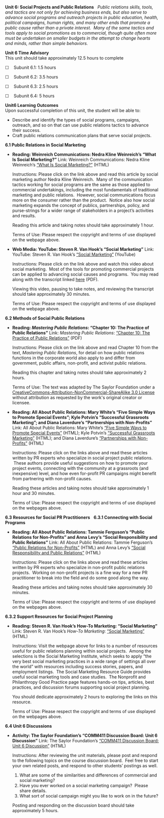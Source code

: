 **Unit 6: Social Projects and Public Relations** <span id="6"></span> 
*Public relations skills, tools, and tactics are not only for achieving
business ends, but also serve to advance social programs and outreach
projects in public education, health, political campaigns, human rights,
and many other ends that promote a public cause rather than a private
interest.  Many of the same tactics and tools apply to social promotions
as to commercial, though quite often more must be undertaken on smaller
budgets in the attempt to change hearts and minds, rather than simple
behaviors.*

**Unit 6 Time Advisory**  
This unit should take approximately 12.5 hours to complete  
  
 ☐    Subunit 6.1: 1.5 hours  
  
 ☐    Subunit 6.2: 3.5 hours  
  
 ☐    Subunit 6.3: 2.5 hours  
  
 ☐    Subunit 6.4: 5 hours

**Unit6 Learning Outcomes**  
Upon successful completion of this unit, the student will be able to:
-   Describe and identify the types of social programs, campaigns,
    outreach, and so on that can use public relations tactics to advance
    their success.
-   Craft public relations communication plans that serve social
    projects.

**6.1 Public Relations in Social Marketing** <span id="6.1"></span> 
-   **Reading: Weinreich Communications: Nedra Kline Weinreich’s “What
    Is Social Marketing?”**
    Link: Weinreich Communications: Nedra Kline Weinreich’s [“What Is
    Social Marketing?”](http://www.social-marketing.com/Whatis.html)
    (HTML)  
      
     Instructions: Please click on the link above and read this article
    by social marketing author Nedra Kline Weinreich.  Many of the
    communication tactics working for social programs are the same as
    those applied to commercial undertakings, including the most
    fundamentals of traditional marketing and public relations.
     However, social communications focus more on the consumer rather
    than the product.  Notice also how social marketing expands the
    concept of publics, partnerships, policy, and purse-strings for a
    wider range of stakeholders in a project’s activities and results.  
      
     Reading this article and taking notes should take approximately 1
    hour.  
      
     Terms of Use: Please respect the copyright and terms of use
    displayed on the webpage above.

-   **Web Media: YouTube: Steven R. Van Hook’s “Social Marketing”**
    Link: YouTube: Steven R. Van Hook’s [“Social
    Marketing”](http://www.youtube.com/watch?v=ohTg-SIfgkk) (YouTube)  
      
     Instructions: Please click on the link above and watch this video
    about social marketing.  Most of the tools for promoting commercial
    projects can be applied to advancing social causes and programs.
     You may read along with the transcript linked
    [here](http://wwmr.us/support/SocialMarketing.pdf) (PDF).  
      
     Viewing this video, pausing to take notes, and reviewing the
    transcript should take approximately 30 minutes.  
      
     Terms of Use: Please respect the copyright and terms of use
    displayed on the webpage above.

**6.2 Methods of Social Public Relations** <span id="6.2"></span> 
-   **Reading: *Mastering Public Relations*: “Chapter 10: The Practice
    of Public Relations”**
    Link: *Mastering Public Relations*: [“Chapter 10: The Practice of
    Public
    Relations”](http://www.saylor.org/site/textbooks/Mastering%20Public%20Relations.pdf)
    (PDF)  
      
     Instructions: Please click on the link above and read Chapter 10
    from the text, *Mastering Public Relations*, for detail on how
    public relations functions in the corporate world also apply to and
    differ from government, public affairs, non-profit, and activist
    public relations.  
      
     Reading this chapter and taking notes should take approximately 2
    hours.  
      
     Terms of Use: The text was adapted by The Saylor Foundation under a
    [CreativeCommons-Attribution-NonCommercial-ShareAlike 3.0
    License](http://creativecommons.org/licenses/by-nc-sa/3.0/) without
    attribution as requested by the work's original creator or licensee.

-   **Reading: All About Public Relations: Mary White’s “Five Simple
    Ways to Promote Special Events”; Kyle Potvin’s “Successful
    Grassroots Marketing”; and Diana Laverdure’s “Partnerships with
    Non-Profits”**
    Link: All About Public Relations: Mary White’s [“Five Simple Ways to
    Promote Special
    Events”](http://aboutpublicrelations.net/ucwhite2.htm) (HTML); Kyle
    Potvin’s [“Successful Grassroots
    Marketing”](http://aboutpublicrelations.net/ucpotvin3.htm) (HTML);
    and Diana Laverdure’s [“Partnerships with
    Non-Profits”](http://aboutpublicrelations.net/uclaverdure1.htm)
    (HTML)  
      
     Instructions: Please click on the links above and read these
    articles written by PR experts who specialize in social project
    public relations.  These authors provide useful suggestions on how
    to promote your project events, connecting with the community at a
    grassroots (and inexpensive) level, and how even for-profit PR
    campaigns might benefit from partnering with non-profit causes.  
      
     Reading these articles and taking notes should take approximately 1
    hour and 30 minutes.  
      
     Terms of Use: Please respect the copyright and terms of use
    displayed on the webpages above.

**6.3 Resources for Social PR Practitioners** <span id="6.3"></span> 
**6.3.1 Connecting with Social Programs** <span id="6.3.1"></span> 
-   **Reading: All About Public Relations: Tammie Ferguson’s “Public
    Relations for Non-Profits” and Anna Levy’s “Social Responsibility
    and Public Relations”**
    Link: All About Public Relations: Tammie Ferguson’s [“Public
    Relations for
    Non-Profits”](http://aboutpublicrelations.net/ucferguson1.htm)
    (HTML) and Anna Levy’s [“Social Responsibility and Public
    Relations”](http://aboutpublicrelations.net/uclevy1.htm) (HTML)  
      
     Instructions: Please click on the links above and read these
    articles written by PR experts who specialize in non-profit public
    relations projects.  Working on non-profit projects is a fine way
    for a new PR practitioner to break into the field and do some good
    along the way.  
      
     Reading these articles and taking notes should take approximately
    30 minutes.  
      
     Terms of Use: Please respect the copyright and terms of use
    displayed on the webpages above.

**6.3.2 Support Resources for Social Project Planning** <span
id="6.3.2"></span> 
-   **Reading: Steven R. Van Hook’s How-To Marketing: “Social
    Marketing”**
    Link: Steven R. Van Hook’s *How-To Marketing*: [“Social
    Marketing”](http://howtomarketing.us/social.htm) (HTML)  
      
     Instructions: Visit the webpage above for links to a number of
    resources useful for public relations planning within social
    projects.  Among the selections is the Social Marketing Institute,
    which seeks to apply “the very best social marketing practices in a
    wide range of settings all over the world” with resources including
    success stories, papers, and employment listings.  The Social
    Marketing Resource Guide provides useful social marketing tools and
    case studies.  The Nonprofit and Philanthropy Good Practice page
    features hands-on tips, articles, best practices, and discussion
    forums supporting social project planning.  
      
     You should dedicate approximately 2 hours to exploring the links on
    this resource.  
      
     Terms of Use: Please respect the copyright and terms of use
    displayed on the webpages above.

**6.4 Unit 6 Discussions** <span id="6.4"></span> 
-   **Activity: The Saylor Foundation’s “COMM411 Discussion Board: Unit
    6 Discussion”**
    Link: The Saylor Foundation’s [“COMM411 Discussion Board: Unit 6
    Discussion”](http://forums.saylor.org/topic/unit-6/) (HTML)  
      
     Instructions: After reviewing the unit materials, please post and
    respond to the following topics on the course discussion board. 
    Feel free to start your own related posts, and respond to other
    students’ postings as well.  
      
     1) What are some of the similarities and differences of commercial
    and social marketing?  
     2) Have you ever worked on a social marketing campaign?  Please
    share details.  
     3) What sort of social campaign might you like to work on in the
    future?  
      
     Posting and responding on the discussion board should take
    approximately 5 hours.


